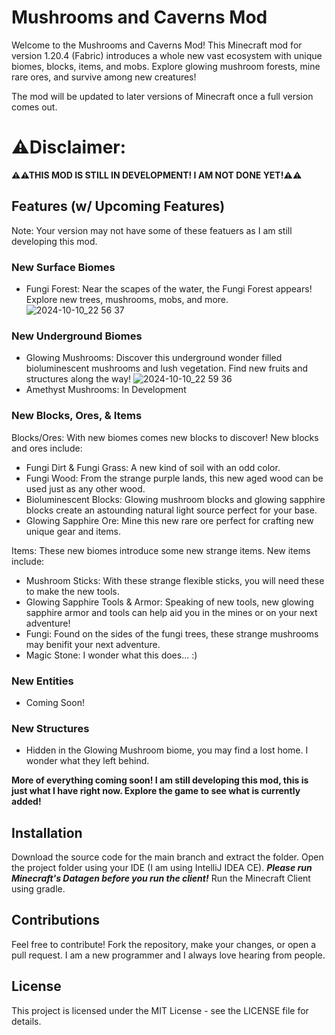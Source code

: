 # Mushrooms and Caverns Mod
Welcome to the Mushrooms and Caverns Mod! This Minecraft mod for version 1.20.4 (Fabric) introduces a whole new vast ecosystem with unique biomes, blocks, items, and mobs. Explore glowing mushroom forests, mine rare ores, and survive among new creatures!

The mod will be updated to later versions of Minecraft once a full version comes out.

# ⚠Disclaimer:
**⚠⚠THIS MOD IS STILL IN DEVELOPMENT! I AM NOT DONE YET!⚠⚠**

## Features (w/ Upcoming Features)
Note: Your version may not have some of these featuers as I am still developing this mod.
### New Surface Biomes
* Fungi Forest: Near the scapes of the water, the Fungi Forest appears! Explore new trees, mushrooms, mobs, and more.
![2024-10-10_22 56 37](https://github.com/user-attachments/assets/adb5d8a6-b3cf-4d54-bd49-c7e1edd38b75)
### New Underground Biomes
* Glowing Mushrooms: Discover this underground wonder filled bioluminescent mushrooms and lush vegetation. Find new fruits and structures along the way!
![2024-10-10_22 59 36](https://github.com/user-attachments/assets/b4fe676e-1e01-4cf5-a1e2-9afc1dc7ef91)
* Amethyst Mushrooms: In Development
### New Blocks, Ores, & Items
Blocks/Ores: With new biomes comes new blocks to discover! New blocks and ores include:
* Fungi Dirt & Fungi Grass: A new kind of soil with an odd color.
* Fungi Wood: From the strange purple lands, this new aged wood can be used just as any other wood.
* Bioluminescent Blocks: Glowing mushroom blocks and glowing sapphire blocks create an astounding natural light source perfect for your base.
* Glowing Sapphire Ore: Mine this new rare ore perfect for crafting new unique gear and items.

Items: These new biomes introduce some new strange items. New items include:
* Mushroom Sticks: With these strange flexible sticks, you will need these to make the new tools.
* Glowing Sapphire Tools & Armor: Speaking of new tools, new glowing sapphire armor and tools can help aid you in the mines or on your next adventure!
* Fungi: Found on the sides of the fungi trees, these strange mushrooms may benifit your next adventure.
* Magic Stone: I wonder what this does... :)

### New Entities
* Coming Soon!

### New Structures
* Hidden in the Glowing Mushroom biome, you may find a lost home. I wonder what they left behind.

**More of everything coming soon! I am still developing this mod, this is just what I have right now. Explore the game to see what is currently added!**

## Installation
Download the source code for the main branch and extract the folder.
Open the project folder using your IDE (I am using IntelliJ IDEA CE).
***Please run Minecraft's Datagen before you run the client!***
Run the Minecraft Client using gradle.
## Contributions
Feel free to contribute! Fork the repository, make your changes, or open a pull request. I am a new programmer and I always love hearing from people.
## License
This project is licensed under the MIT License - see the LICENSE file for details.
